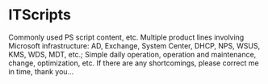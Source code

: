 # ITScripts
Commonly used PS script content, etc.
Multiple product lines involving Microsoft infrastructure:
AD, Exchange, System Center, DHCP, NPS, WSUS, KMS, WDS, MDT, etc.;
Simple daily operation, operation and maintenance, change, optimization, etc. 
If there are any shortcomings, please correct me in time, thank you...
